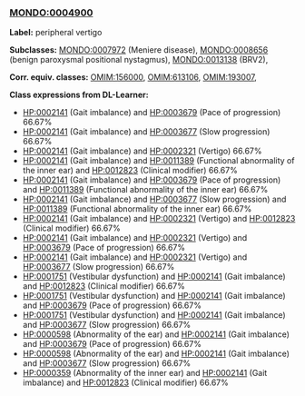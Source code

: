 
### [MONDO:0004900](http://purl.obolibrary.org/obo/MONDO_0004900)
**Label:** peripheral vertigo

**Subclasses:** [MONDO:0007972](http://purl.obolibrary.org/obo/MONDO_0007972) (Meniere disease), [MONDO:0008656](http://purl.obolibrary.org/obo/MONDO_0008656) (benign paroxysmal positional nystagmus), [MONDO:0013138](http://purl.obolibrary.org/obo/MONDO_0013138) (BRV2), 

**Corr. equiv. classes:** [OMIM:156000](http://purl.obolibrary.org/obo/OMIM_156000), [OMIM:613106](http://purl.obolibrary.org/obo/OMIM_613106), [OMIM:193007](http://purl.obolibrary.org/obo/OMIM_193007), 

**Class expressions from DL-Learner:**

- [HP:0002141](http://purl.obolibrary.org/obo/HP_0002141) (Gait imbalance) and [HP:0003679](http://purl.obolibrary.org/obo/HP_0003679) (Pace of progression) 66.67%
- [HP:0002141](http://purl.obolibrary.org/obo/HP_0002141) (Gait imbalance) and [HP:0003677](http://purl.obolibrary.org/obo/HP_0003677) (Slow progression) 66.67%
- [HP:0002141](http://purl.obolibrary.org/obo/HP_0002141) (Gait imbalance) and [HP:0002321](http://purl.obolibrary.org/obo/HP_0002321) (Vertigo) 66.67%
- [HP:0002141](http://purl.obolibrary.org/obo/HP_0002141) (Gait imbalance) and [HP:0011389](http://purl.obolibrary.org/obo/HP_0011389) (Functional abnormality of the inner ear) and [HP:0012823](http://purl.obolibrary.org/obo/HP_0012823) (Clinical modifier) 66.67%
- [HP:0002141](http://purl.obolibrary.org/obo/HP_0002141) (Gait imbalance) and [HP:0003679](http://purl.obolibrary.org/obo/HP_0003679) (Pace of progression) and [HP:0011389](http://purl.obolibrary.org/obo/HP_0011389) (Functional abnormality of the inner ear) 66.67%
- [HP:0002141](http://purl.obolibrary.org/obo/HP_0002141) (Gait imbalance) and [HP:0003677](http://purl.obolibrary.org/obo/HP_0003677) (Slow progression) and [HP:0011389](http://purl.obolibrary.org/obo/HP_0011389) (Functional abnormality of the inner ear) 66.67%
- [HP:0002141](http://purl.obolibrary.org/obo/HP_0002141) (Gait imbalance) and [HP:0002321](http://purl.obolibrary.org/obo/HP_0002321) (Vertigo) and [HP:0012823](http://purl.obolibrary.org/obo/HP_0012823) (Clinical modifier) 66.67%
- [HP:0002141](http://purl.obolibrary.org/obo/HP_0002141) (Gait imbalance) and [HP:0002321](http://purl.obolibrary.org/obo/HP_0002321) (Vertigo) and [HP:0003679](http://purl.obolibrary.org/obo/HP_0003679) (Pace of progression) 66.67%
- [HP:0002141](http://purl.obolibrary.org/obo/HP_0002141) (Gait imbalance) and [HP:0002321](http://purl.obolibrary.org/obo/HP_0002321) (Vertigo) and [HP:0003677](http://purl.obolibrary.org/obo/HP_0003677) (Slow progression) 66.67%
- [HP:0001751](http://purl.obolibrary.org/obo/HP_0001751) (Vestibular dysfunction) and [HP:0002141](http://purl.obolibrary.org/obo/HP_0002141) (Gait imbalance) and [HP:0012823](http://purl.obolibrary.org/obo/HP_0012823) (Clinical modifier) 66.67%
- [HP:0001751](http://purl.obolibrary.org/obo/HP_0001751) (Vestibular dysfunction) and [HP:0002141](http://purl.obolibrary.org/obo/HP_0002141) (Gait imbalance) and [HP:0003679](http://purl.obolibrary.org/obo/HP_0003679) (Pace of progression) 66.67%
- [HP:0001751](http://purl.obolibrary.org/obo/HP_0001751) (Vestibular dysfunction) and [HP:0002141](http://purl.obolibrary.org/obo/HP_0002141) (Gait imbalance) and [HP:0003677](http://purl.obolibrary.org/obo/HP_0003677) (Slow progression) 66.67%
- [HP:0000598](http://purl.obolibrary.org/obo/HP_0000598) (Abnormality of the ear) and [HP:0002141](http://purl.obolibrary.org/obo/HP_0002141) (Gait imbalance) and [HP:0003679](http://purl.obolibrary.org/obo/HP_0003679) (Pace of progression) 66.67%
- [HP:0000598](http://purl.obolibrary.org/obo/HP_0000598) (Abnormality of the ear) and [HP:0002141](http://purl.obolibrary.org/obo/HP_0002141) (Gait imbalance) and [HP:0003677](http://purl.obolibrary.org/obo/HP_0003677) (Slow progression) 66.67%
- [HP:0000359](http://purl.obolibrary.org/obo/HP_0000359) (Abnormality of the inner ear) and [HP:0002141](http://purl.obolibrary.org/obo/HP_0002141) (Gait imbalance) and [HP:0012823](http://purl.obolibrary.org/obo/HP_0012823) (Clinical modifier) 66.67%


